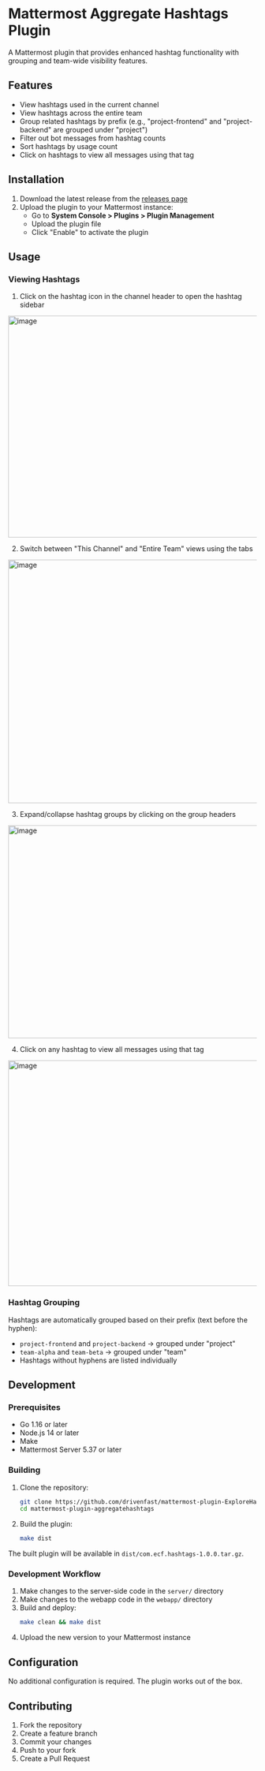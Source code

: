 # Mattermost Aggregate Hashtags Plugin

A Mattermost plugin that provides enhanced hashtag functionality with grouping and team-wide visibility features.

## Features

- View hashtags used in the current channel
- View hashtags across the entire team
- Group related hashtags by prefix (e.g., "project-frontend" and "project-backend" are grouped under "project")
- Filter out bot messages from hashtag counts
- Sort hashtags by usage count
- Click on hashtags to view all messages using that tag

## Installation

1. Download the latest release from the [releases page](https://github.com/drivenfast/mattermost-plugin-ExploreHashtags/releases)
2. Upload the plugin to your Mattermost instance:
   - Go to **System Console > Plugins > Plugin Management**
   - Upload the plugin file
   - Click "Enable" to activate the plugin

## Usage

### Viewing Hashtags

1. Click on the hashtag icon in the channel header to open the hashtag sidebar

<img width="1038" height="450" alt="image" src="https://github.com/user-attachments/assets/eb9687d6-7332-42c7-a7d6-fec30687e3fa" />


2. Switch between "This Channel" and "Entire Team" views using the tabs

<img width="1038" height="494" alt="image" src="https://github.com/user-attachments/assets/8f0ea7dd-892c-41c3-ae13-ef9504f26f59" />


3. Expand/collapse hashtag groups by clicking on the group headers

<img width="1034" height="432" alt="image" src="https://github.com/user-attachments/assets/64354e2c-d12d-459f-afbf-c5e261de4597" />


4. Click on any hashtag to view all messages using that tag

<img width="1044" height="458" alt="image" src="https://github.com/user-attachments/assets/3a434259-7182-44a6-92c1-dadff2412a8a" />



### Hashtag Grouping

Hashtags are automatically grouped based on their prefix (text before the hyphen):
- `project-frontend` and `project-backend` → grouped under "project"
- `team-alpha` and `team-beta` → grouped under "team"
- Hashtags without hyphens are listed individually

## Development

### Prerequisites

- Go 1.16 or later
- Node.js 14 or later
- Make
- Mattermost Server 5.37 or later

### Building

1. Clone the repository:
   ```bash
   git clone https://github.com/drivenfast/mattermost-plugin-ExploreHashtags.git
   cd mattermost-plugin-aggregatehashtags
   ```

2. Build the plugin:
   ```bash
   make dist
   ```

The built plugin will be available in `dist/com.ecf.hashtags-1.0.0.tar.gz`.

### Development Workflow

1. Make changes to the server-side code in the `server/` directory
2. Make changes to the webapp code in the `webapp/` directory
3. Build and deploy:
   ```bash
   make clean && make dist
   ```
4. Upload the new version to your Mattermost instance

## Configuration

No additional configuration is required. The plugin works out of the box.

## Contributing

1. Fork the repository
2. Create a feature branch
3. Commit your changes
4. Push to your fork
5. Create a Pull Request
